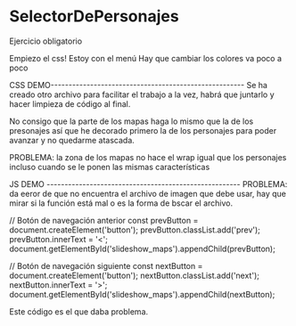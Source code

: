 # SelectorDePersonajes
 Ejercicio obligatorio


Empiezo el css!
Estoy con el menú
Hay que cambiar los colores
va poco a poco


CSS DEMO------------------------------------------------------
Se ha creado otro archivo para facilitar el trabajo a la vez, habrá que juntarlo y hacer limpieza de código al final.

No consigo que la parte de los mapas haga lo mismo que la de los presonajes así que he decorado primero la de los personajes para poder avanzar y no quedarme atascada.

PROBLEMA: la zona de los mapas no hace el wrap igual que los personajes incluso cuando se le ponen las mismas características


JS DEMO ------------------------------------------------------
PROBLEMA: da eeror de que no encuentra el archivo de imagen que debe usar, hay que mirar si la función está mal o es la forma de bscar el archivo.

// Botón de navegación anterior
const prevButton = document.createElement('button');
prevButton.classList.add('prev');
prevButton.innerText = '<';
document.getElementById('slideshow_maps').appendChild(prevButton);

// Botón de navegación siguiente
const nextButton = document.createElement('button');
nextButton.classList.add('next');
nextButton.innerText = '>';
document.getElementById('slideshow_maps').appendChild(nextButton);

Este código es el que daba problema.